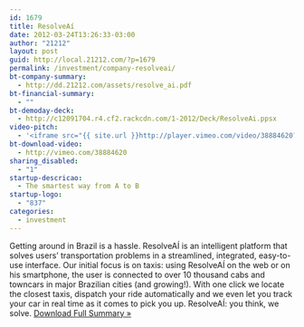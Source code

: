 ```yaml
---
id: 1679
title: ResolveAí
date: 2012-03-24T13:26:33-03:00
author: "21212"
layout: post
guid: http://local.21212.com/?p=1679
permalink: /investment/company-resolveai/
bt-company-summary:
  - http://dd.21212.com/assets/resolve_ai.pdf
bt-financial-summary:
  - ""
bt-demoday-deck:
  - http://c12091704.r4.cf2.rackcdn.com/1-2012/Deck/ResolveAi.ppsx
video-pitch:
  - '<iframe src="{{ site.url }}http://player.vimeo.com/video/38884620?title=0&byline=0&portrait=0" width="620" height="349" frameborder="0" webkitAllowFullScreen mozallowfullscreen allowFullScreen></iframe>'
bt-download-video:
  - http://vimeo.com/38884620
sharing_disabled:
  - "1"
startup-descricao:
  - The smartest way from A to B
startup-logo:
  - "837"
categories:
  - investment
---
```

Getting around in Brazil is a hassle. ResolveAÍ is an intelligent platform that solves users’ transportation problems in a streamlined, integrated, easy-to-use interface. Our initial focus is on taxis: using ResolveAÍ on the web or on his smartphone, the user is connected to over 10 thousand cabs and towncars in major Brazilian cities (and growing!). With one click we locate the closest taxis, dispatch your ride automatically and we even let you track your car in real time as it comes to pick you up. ResolveAÍ: you think, we solve. <a href="http://dd.21212.com/assets/resolve_ai.pdf" target="_blank">Download Full Summary »</a>